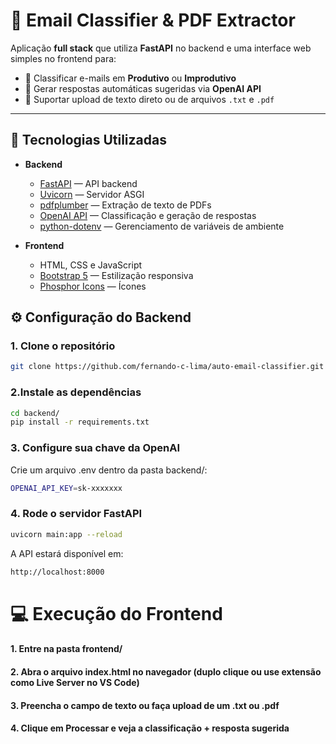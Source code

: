 # 📧 Email Classifier & PDF Extractor

Aplicação **full stack** que utiliza **FastAPI** no backend e uma interface web simples no frontend para:

- 📂 Classificar e-mails em **Produtivo** ou **Improdutivo**
- 🤖 Gerar respostas automáticas sugeridas via **OpenAI API**
- 📑 Suportar upload de texto direto ou de arquivos `.txt` e `.pdf`

---

## 🚀 Tecnologias Utilizadas

- **Backend**
  - [FastAPI](https://fastapi.tiangolo.com/) — API backend
  - [Uvicorn](https://www.uvicorn.org/) — Servidor ASGI
  - [pdfplumber](https://github.com/jsvine/pdfplumber) — Extração de texto de PDFs
  - [OpenAI API](https://platform.openai.com/) — Classificação e geração de respostas
  - [python-dotenv](https://pypi.org/project/python-dotenv/) — Gerenciamento de variáveis de ambiente

- **Frontend**
  - HTML, CSS e JavaScript
  - [Bootstrap 5](https://getbootstrap.com/) — Estilização responsiva
  - [Phosphor Icons](https://phosphoricons.com/) — Ícones


## ⚙️ Configuração do Backend

### 1. Clone o repositório
```bash
git clone https://github.com/fernando-c-lima/auto-email-classifier.git
```

### 2.Instale as dependências

```bash
cd backend/
pip install -r requirements.txt
```

### 3. Configure sua chave da OpenAI
Crie um arquivo .env dentro da pasta backend/:
```bash
OPENAI_API_KEY=sk-xxxxxxx
```

### 4. Rode o servidor FastAPI

```bash
uvicorn main:app --reload
```

A API estará disponível em:
```bash
http://localhost:8000
```


# 💻 Execução do Frontend

#### 1. Entre na pasta frontend/

#### 2. Abra o arquivo index.html no navegador (duplo clique ou use extensão como Live Server no VS Code)

#### 3. Preencha o campo de texto ou faça upload de um .txt ou .pdf

#### 4. Clique em Processar e veja a classificação + resposta sugerida






